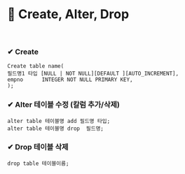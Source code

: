 🔎 Create, Alter, Drop 
===
<br>

### ✔ Create
```mySQL
Create table name(
필드명1 타입 [NULL | NOT NULL][DEFAULT ][AUTO_INCREMENT],
empno      INTEGER NOT NULL PRIMARY KEY,
);
```

### ✔ Alter 테이블 수정 (칼럼 추가/삭제)
```mySQL
alter table 테이블명 add 필드명 타입;
alter table 테이블명 drop  필드명;
```

### ✔ Drop 테이블 삭제
```mySQL
drop table 테이블이름;
```
